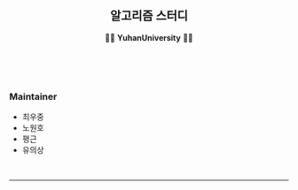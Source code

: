 <h2 align="center">알고리즘 스터디</h2>
<p align="center">
  🙍‍♂️  <strong>YuhanUniversity</strong> 🙍‍♂️
</p>
<br><br><br>

### Maintainer
* 최우중
* 노원호
* 평근
* 유의상
<br>
<hr>

